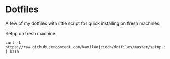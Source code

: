 # Dotfiles
A few of my dotfiles with little script for quick installing on fresh machines. 

Setup on fresh machine:

```
curl -L https://raw.githubusercontent.com/KamilWojciech/dotfiles/master/setup.sh | bash
```
